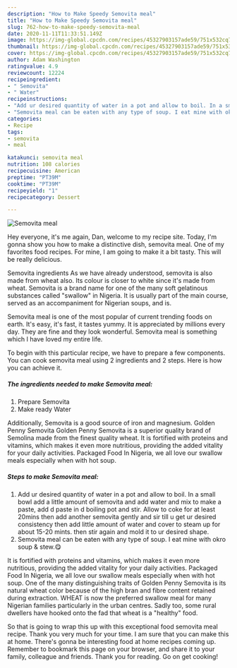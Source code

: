 ```yaml
---
description: "How to Make Speedy Semovita meal"
title: "How to Make Speedy Semovita meal"
slug: 762-how-to-make-speedy-semovita-meal
date: 2020-11-11T11:33:51.149Z
image: https://img-global.cpcdn.com/recipes/45327903157ade59/751x532cq70/semovita-meal-recipe-main-photo.jpg
thumbnail: https://img-global.cpcdn.com/recipes/45327903157ade59/751x532cq70/semovita-meal-recipe-main-photo.jpg
cover: https://img-global.cpcdn.com/recipes/45327903157ade59/751x532cq70/semovita-meal-recipe-main-photo.jpg
author: Adam Washington
ratingvalue: 4.9
reviewcount: 12224
recipeingredient:
- " Semovita"
- " Water"
recipeinstructions:
- "Add ur desired quantity of water in a pot and allow to boil. In a small bowl add a little amount of semovita and add water and mix to make a paste, add d paste in d boiling pot and stir. Allow to coke for at least 20mins then add another semovita gently and sir till u get ur desired consistency then add little amount of water and cover to steam up for about 15-20 mints. then stir again and mold it to ur desired shape."
- "Semovita meal can be eaten with any type of soup. I eat mine with okro soup &amp; stew.😋"
categories:
- Recipe
tags:
- semovita
- meal

katakunci: semovita meal 
nutrition: 108 calories
recipecuisine: American
preptime: "PT39M"
cooktime: "PT39M"
recipeyield: "1"
recipecategory: Dessert

---
```



![Semovita meal](https://img-global.cpcdn.com/recipes/45327903157ade59/751x532cq70/semovita-meal-recipe-main-photo.jpg)

Hey everyone, it's me again, Dan, welcome to my recipe site. Today, I'm gonna show you how to make a distinctive dish, semovita meal. One of my favorites food recipes. For mine, I am going to make it a bit tasty. This will be really delicious.

Semovita ingredients As we have already understood, semovita is also made from wheat also. Its colour is closer to white since it&#39;s made from wheat. Semovita is a brand name for one of the many soft gelatinous substances called &#34;swallow&#34; in Nigeria. It is usually part of the main course, served as an accompaniment for Nigerian soups, and is.

Semovita meal is one of the most popular of current trending foods on earth. It's easy, it's fast, it tastes yummy. It is appreciated by millions every day. They are fine and they look wonderful. Semovita meal is something which I have loved my entire life.


To begin with this particular recipe, we have to prepare a few components. You can cook semovita meal using 2 ingredients and 2 steps. Here is how you can achieve it.

<!--inarticleads1-->

##### The ingredients needed to make Semovita meal:

1. Prepare  Semovita
1. Make ready  Water


Additionally, Semovita is a good source of iron and magnesium. Golden Penny Semovita Golden Penny Semovita is a superior quality brand of Semolina made from the finest quality wheat. It is fortified with proteins and vitamins, which makes it even more nutritious, providing the added vitality for your daily activities. Packaged Food In Nigeria, we all love our swallow meals especially when with hot soup. 

<!--inarticleads2-->

##### Steps to make Semovita meal:

1. Add ur desired quantity of water in a pot and allow to boil. In a small bowl add a little amount of semovita and add water and mix to make a paste, add d paste in d boiling pot and stir. Allow to coke for at least 20mins then add another semovita gently and sir till u get ur desired consistency then add little amount of water and cover to steam up for about 15-20 mints. then stir again and mold it to ur desired shape.
1. Semovita meal can be eaten with any type of soup. I eat mine with okro soup &amp; stew.😋


It is fortified with proteins and vitamins, which makes it even more nutritious, providing the added vitality for your daily activities. Packaged Food In Nigeria, we all love our swallow meals especially when with hot soup. One of the many distinguishing traits of Golden Penny Semovita is its natural wheat color because of the high bran and fibre content retained during extraction. WHEAT is now the preferred swallow meal for many Nigerian families particularly in the urban centres. Sadly too, some rural dwellers have hooked onto the fad that wheat is a &#34;healthy&#34; food. 

So that is going to wrap this up with this exceptional food semovita meal recipe. Thank you very much for your time. I am sure that you can make this at home. There's gonna be interesting food at home recipes coming up. Remember to bookmark this page on your browser, and share it to your family, colleague and friends. Thank you for reading. Go on get cooking!
